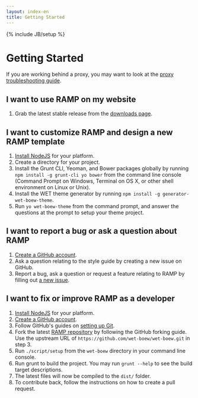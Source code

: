 ```yaml
---
layout: index-en
title: Getting Started
---
```

{% include JB/setup %}

# Getting Started

If you are working behind a proxy, you may want to look at the [proxy troubleshooting guide](http://wet-boew.github.io/wet-boew/docs/proxy-en.html).

## I want to use RAMP on my website
1. Grab the latest stable release from the [downloads page](http://environment-canada.github.io/docs/versions/downloads-en.html).

## I want to customize RAMP and design a new RAMP template
1. [Install NodeJS](http://nodejs.org/) for your platform.
2. Create a directory for your project.
3. Install the Grunt CLI, Yeoman, and Bower packages globally by running `npm install -g grunt-cli yo bower` from the command line console (Command Prompt on Windows, Terminal on OS X, or other shell environment on Linux or Unix).
4. Install the WET theme generator by running `npm install -g generator-wet-boew-theme`.
5. Run `yo wet-boew-theme` from the command prompt, and answer the questions at the prompt to setup your theme project.

## I want to report a bug or ask a question about RAMP
1. [Create a GitHub account](https://help.github.com/articles/signing-up-for-a-new-github-account).
2. Ask a question relating to the style guide by creating a new issue on GitHub.
3. Report a bug, ask a question or request a feature relating to RAMP by filling out [a new issue](https://github.com/Environment-Canada/RAMP-AF/issues/new).

## I want to fix or improve RAMP as a developer
1. [Install NodeJS](http://nodejs.org/) for your platform.
2. [Create a GitHub account](https://help.github.com/articles/signing-up-for-a-new-github-account).
3. Follow GitHub's guides on [setting up Git](https://help.github.com/articles/set-up-git).
4. Fork the latest [RAMP repository](https://github.com/Environment-Canada/RAMP-AF) by following the GitHub forking guide. Use the upstream URL of `https://github.com/wet-boew/wet-boew.git` in step 3.
5. Run `./script/setup` from the `wet-boew` directory in your command line console.
6. Run grunt to build the project. You may run `grunt --help` to see the build target descriptions.
7. The latest files will now be compiled to the `dist/` folder.
8. To contribute back, follow the instructions on how to create a pull request.
